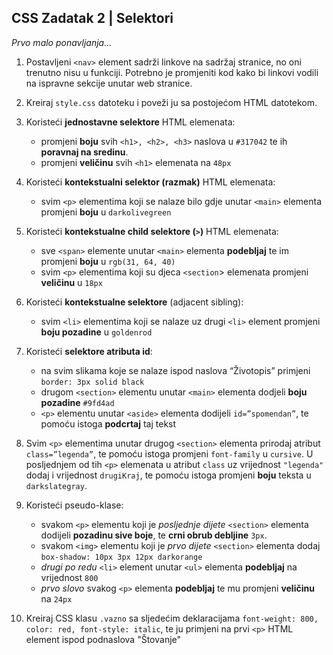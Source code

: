 ## CSS Zadatak 2 | Selektori

_Prvo malo ponavljanja..._

1. Postavljeni `<nav>` element sadrži linkove na sadržaj stranice, no oni trenutno nisu u funkciji. Potrebno je promjeniti kod kako bi linkovi vodili na ispravne sekcije unutar web stranice.

2. Kreiraj `style.css` datoteku i poveži ju sa postojećom HTML datotekom.

3. Koristeći **jednostavne selektore** HTML elemenata:

   - promjeni **boju** svih `<h1>, <h2>, <h3>` naslova u `#317042` te ih **poravnaj na sredinu**.
   - promjeni **veličinu** svih `<h1>` elemenata na `48px`

4. Koristeći **kontekstualni selektor (razmak)** HTML elemenata:

   - svim `<p>` elementima koji se nalaze bilo gdje unutar `<main>` elementa promjeni **boju** u `darkolivegreen`

5. Koristeći **kontekstualne child selektore (`>`)** HTML elemenata:
   - sve `<span>` elemente unutar `<main>` elementa **podebljaj** te im promjeni **boju** u `rgb(31, 64, 40)`
   - svim `<p>` elementima koji su djeca `<section`> elemenata promjeni **veličinu** u `18px`
6. Koristeći **kontekstualne selektore** (adjacent sibling):

   - svim `<li>` elementima koji se nalaze uz drugi `<li>` element promjeni **boju pozadine** u `goldenrod`

7. Koristeći **selektore atributa id**:

   - na svim slikama koje se nalaze ispod naslova “Životopis” primjeni `border: 3px solid black`
   - drugom `<section>` elementu unutar `<main>` elementa dodjeli **boju pozadine** `#9fd4ad`
   - `<p>` elementu unutar `<aside>` elementa dodijeli `id=”spomendan”`, te pomoću istoga **podcrtaj** taj tekst

8. Svim `<p>` elementima unutar drugog `<section>` elementa prirodaj atribut `class=”legenda”`, te pomoću istoga promjeni `font-family` u `cursive`. U posljednjem od tih `<p>` elemenata u atribut `class` uz vrijednost `"legenda"` dodaj i vrijednost `drugiKraj`, te pomoću istoga promjeni **boju** teksta u `darkslategray`.

9. Koristeći pseudo-klase:

   - svakom `<p>` elementu koji je _posljednje dijete_ `<section>` elementa dodijeli **pozadinu sive boje**, te **crni obrub debljine** `3px`.
   - svakom `<img>` elementu koji je _prvo dijete_ `<section>` elementa dodaj `box-shadow: 10px 3px 12px darkorange`
   - _drugi po redu_ `<li>` element unutar `<ul>` elementa **podebljaj** na vrijednost `800`
   - _prvo slovo_ svakog `<p>` elementa **podebljaj** te mu promjeni **veličinu** na `24px`

10. Kreiraj CSS klasu `.vazno` sa sljedećim deklaracijama `font-weight: 800, color: red, font-style: italic`, te ju primjeni na prvi `<p>` HTML element ispod podnaslova "Štovanje"
